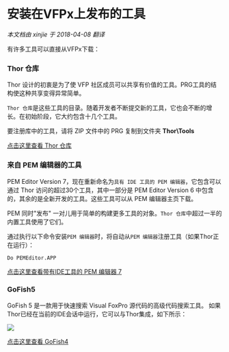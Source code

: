 安装在VFPx上发布的工具
===
_本文档由 xinjie 于 2018-04-08 翻译_

有许多工具可以直接从VFPx下载：

### Thor 仓库

Thor 设计的初衷是为了使 VFP 社区成员可以共享有价值的工具。PRG工具的结构使这种共享变得异常简单。

`Thor 仓库`是这些工具的目录。随着开发者不断提交新的工具，它也会不断的增长。在初始阶段，它大约包含十几个工具。

要注册库中的工具，请将 ZIP 文件中的 PRG 复制到文件夹 **Thor\Tools**

[点击这里查看 Thor 仓库](Thor_repository.md) 

### 来自 PEM 编辑器的工具

PEM Editor Version 7，现在重新命名为`具有 IDE 工具的 PEM 编辑器`，它包含可以通过 Thor 访问的超过30个工具，其中一部分是 PEM Editor Version 6 中包含的，其余的是全新开发的工具。这些工具可以从 PEM 编辑器主页下载。

PEM 同时"发布" 一对儿用于简单的构建更多工具的对象。`Thor 仓库`中超过一半的内置工具使用了它们。

通过执行以下命令安装`PEM 编辑器`时，将自动从`PEM 编辑器`注册工具（如果Thor正在运行）：

    Do PEMEditor.APP
[点击这里查看带有IDE工具的 PEM 编辑器 7](https://github.com/VFPX/PEMEditor)

### GoFish5

GoFish 5 是一款用于快速搜索 Visual FoxPro 源代码的高级代码搜索工具。 如果Thor已经在当前的IDE会话中运行，它可以与Thor集成，如下所示：

![](Images/Thor_GoFish5.png)

[点击这里查看 GoFish4](https://github.com/mattslay/GoFish)
